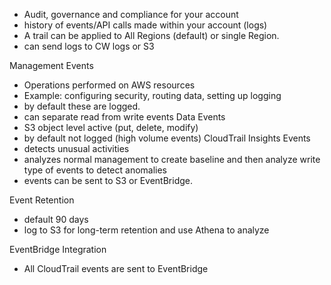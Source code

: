 - Audit, governance and compliance for your account
- history of events/API calls made within your account (logs)
- A trail can be applied to All Regions (default) or single Region.
- can send logs to CW logs or S3

Management Events
- Operations performed on AWS resources
- Example: configuring security, routing data, setting up logging
- by default these are logged.
- can separate read from write events
Data Events
- S3 object level active (put, delete, modify)
- by default not logged (high volume events)
CloudTrail Insights Events
- detects unusual activities
- analyzes normal management to create baseline and then analyze write type of events to detect anomalies
- events can be sent to S3 or EventBridge.

Event Retention
- default 90 days
- log to S3 for long-term retention and use Athena to analyze

EventBridge Integration
- All CloudTrail events are sent to EventBridge